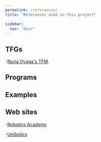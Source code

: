 ```yaml
---
permalink: /references/
title: "References used in this project"

sidebar:
  nav: "docs"
---
```


## TFGs

  -[Nuria Oyaga's TFM](https://github.com/RoboticsLabURJC/2017-tfm-nuria-oyaga).


## Programs
## Examples
## Web sites

  -[Robotics Academy](https://jderobot.github.io/RoboticsAcademy/)

  -[Unibotics](https://unibotics.org/)
